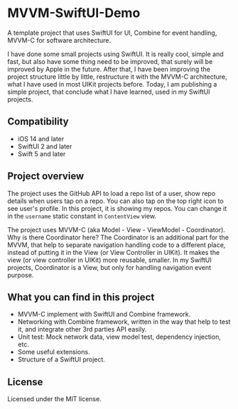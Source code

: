 # MVVM-SwiftUI-Demo
A template project that uses SwiftUI for UI, Combine for event handling, MVVM-C for software architecture.

I have done some small projects using SwiftUI. It is really cool, simple and fast, but also have some thing need to be improved, that surely will be improved by Apple in the future. After that, I have been improving the project structure little by little, restructure it with the MVVM-C architecture, what I have used in most UIKit projects before. Today, I am publishing a simple project, that conclude what I have learned, used in my SwiftUI projects.


## Compatibility
- iOS 14 and later
- SwiftUI 2 and later
- Swift 5 and later

## Project overview
The project uses the GitHub API to load a repo list of a user, show repo details when users tap on a repo. You can also tap on the top right icon to see user's profile. In this project, it is showing my repos. You can change it in the `username` static constant in `ContentView` view.

The project uses MVVM-C (aka Model - View - ViewModel - Coordinator). Why is there Coordinator here? The Coordinator is an additional part for the MVVM, that help to separate navigation handling code to a different place, instead of putting it in the View (or View Controller in UIKit). It makes the view (or view controller in UIKit) more reusable, smaller. In my SwiftUI projects, Coordinator is a View, but only for handling navigation event purpose.

## What you can find in this project
- MVVM-C implement with SwiftUI and Combine framework.
- Networking with Combine framework, written in the way that help to test it, and integrate other 3rd parties API easily.
- Unit test: Mock network data, view model test, dependency injection, etc.
- Some useful extensions.
- Structure of a SwiftUI project.

## License
Licensed under the MIT license.
